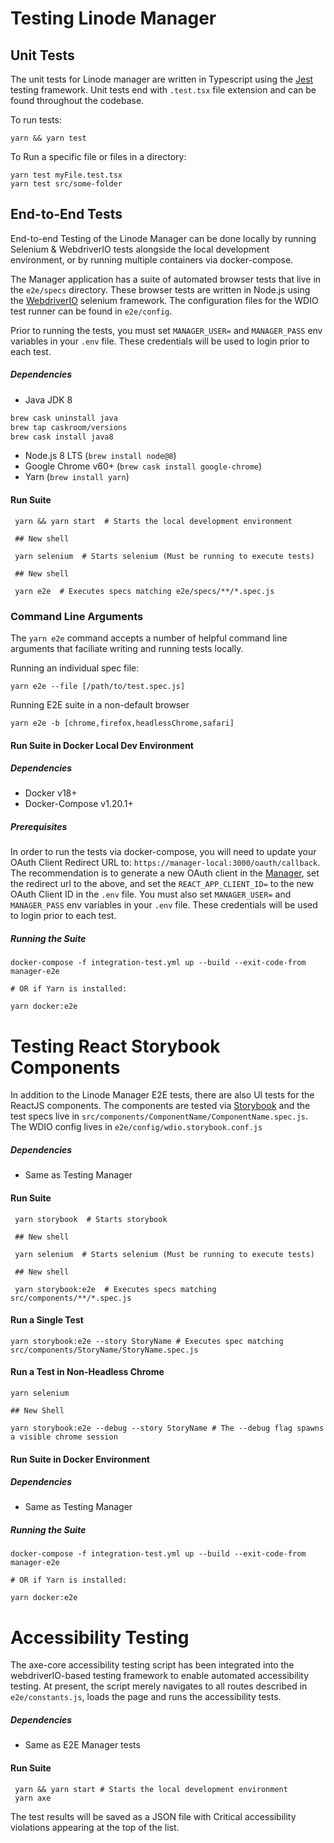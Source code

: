 # Testing Linode Manager

## Unit Tests

The unit tests for Linode manager are written in Typescript using the [Jest](https://facebook.github.io/jest/) testing framework. Unit tests end with `.test.tsx` file extension and can be found throughout the codebase.

To run tests:

    yarn && yarn test

To Run a specific file or files in a directory:

    yarn test myFile.test.tsx
    yarn test src/some-folder


## End-to-End Tests

End-to-end Testing of the Linode Manager can be done locally by running Selenium & WebdriverIO tests
alongside the local development environment, or by running multiple containers via docker-compose.

The Manager application has a suite of automated browser tests that live in the `e2e/specs`
directory. These browser tests are written in Node.js using the [WebdriverIO](https://webdriver.io)
selenium framework. The configuration files for the WDIO test runner can be found in `e2e/config`.

Prior to running the tests, you must set `MANAGER_USER=` and `MANAGER_PASS` env variables in your
`.env` file. These credentials will be used to login prior to each test.


##### Dependencies

* Java JDK 8
```bash
brew cask uninstall java
brew tap caskroom/versions
brew cask install java8
```
* Node.js 8 LTS (`brew install node@8`)
* Google Chrome v60+ (`brew cask install google-chrome`)
* Yarn  (`brew install yarn`)

#### Run Suite

     yarn && yarn start  # Starts the local development environment

     ## New shell

     yarn selenium  # Starts selenium (Must be running to execute tests)

     ## New shell

     yarn e2e  # Executes specs matching e2e/specs/**/*.spec.js

### Command Line Arguments

The `yarn e2e` command accepts a number of helpful command line arguments that faciliate
writing and running tests locally.

Running an individual spec file:

    yarn e2e --file [/path/to/test.spec.js]

Running E2E suite in a non-default browser

    yarn e2e -b [chrome,firefox,headlessChrome,safari]

#### Run Suite in Docker Local Dev Environment

##### Dependencies

* Docker v18+
* Docker-Compose v1.20.1+

##### Prerequisites

In order to run the tests via docker-compose, you will need to update your OAuth Client Redirect URL
to: `https://manager-local:3000/oauth/callback`. The recommendation is to generate a new OAuth
client in the [Manager](https://cloud.linode.com), set the redirect url to the above, and set the
`REACT_APP_CLIENT_ID=` to the new OAuth Client ID in the `.env` file. You must also set
`MANAGER_USER=` and `MANAGER_PASS` env variables in your `.env` file. These credentials will be used
to login prior to each test.

##### Running the Suite

    docker-compose -f integration-test.yml up --build --exit-code-from manager-e2e

    # OR if Yarn is installed:

    yarn docker:e2e


# Testing React Storybook Components

In addition to the Linode Manager E2E tests, there are also UI tests for the ReactJS components.
The components are tested via [Storybook](https://github.com/storybooks/storybook) and the test specs
live in `src/components/ComponentName/ComponentName.spec.js`. The WDIO config lives in `e2e/config/wdio.storybook.conf.js`

##### Dependencies

* Same as Testing Manager

#### Run Suite

     yarn storybook  # Starts storybook

     ## New shell

     yarn selenium  # Starts selenium (Must be running to execute tests)

     ## New shell

     yarn storybook:e2e  # Executes specs matching src/components/**/*.spec.js

#### Run a Single Test

    yarn storybook:e2e --story StoryName # Executes spec matching src/components/StoryName/StoryName.spec.js

#### Run a Test in Non-Headless Chrome

    yarn selenium

    ## New Shell

    yarn storybook:e2e --debug --story StoryName # The --debug flag spawns a visible chrome session

#### Run Suite in Docker Environment

##### Dependencies

* Same as Testing Manager

##### Running the Suite

    docker-compose -f integration-test.yml up --build --exit-code-from manager-e2e

    # OR if Yarn is installed:

    yarn docker:e2e


# Accessibility Testing

The axe-core accessibility testing script has been integrated into the webdriverIO-based testing framework to enable automated accessibility testing. At present, the script merely navigates to all routes described in `e2e/constants.js`, loads the page and runs the accessibility tests. 

##### Dependencies

* Same as E2E Manager tests

#### Run Suite

     yarn && yarn start # Starts the local development environment
     yarn axe

The test results will be saved as a JSON file with Critical accessibility violations appearing at the top of the list.

